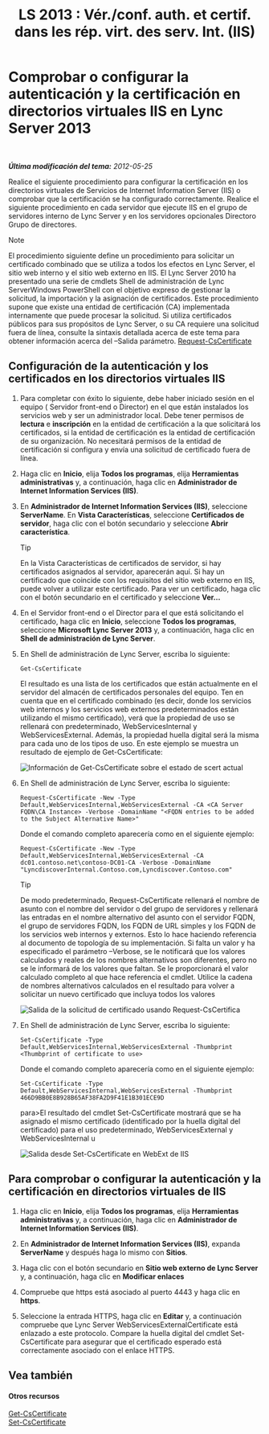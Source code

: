 ﻿---
title: "LS 2013 : Vér./conf. auth. et certif. dans les rép. virt. des serv. Int. (IIS)"
TOCTitle: Comprobar o configurar la autenticación y la certificación en directorios virtuales IIS
ms:assetid: 3ca90be0-1d64-447c-807a-3a2ee3bf625e
ms:mtpsurl: https://technet.microsoft.com/es-es/library/Gg429702(v=OCS.15)
ms:contentKeyID: 48274999
ms.date: 01/07/2017
mtps_version: v=OCS.15
ms.translationtype: HT
---

# Comprobar o configurar la autenticación y la certificación en directorios virtuales IIS en Lync Server 2013

 

_**Última modificación del tema:** 2012-05-25_

Realice el siguiente procedimiento para configurar la certificación en los directorios virtuales de Servicios de Internet Information Server (IIS) o comprobar que la certificación se ha configurado correctamente. Realice el siguiente procedimiento en cada servidor que ejecute IIS en el grupo de servidores interno de Lync Server y en los servidores opcionales Directoro Grupo de directores.


> [!NOTE]
> El procedimiento siguiente define un procedimiento para solicitar un certificado combinado que se utiliza a todos los efectos en Lync Server, el sitio web interno y el sitio web externo en IIS. El Lync Server 2010 ha presentado una serie de cmdlets Shell de administración de Lync ServerWindows PowerShell con el objetivo expreso de gestionar la solicitud, la importación y la asignación de certificados. Este procedimiento supone que existe una entidad de certificación (CA) implementada internamente que puede procesar la solicitud. Si utiliza certificados públicos para sus propósitos de Lync Server, o su CA requiere una solicitud fuera de línea, consulte la sintaxis detallada acerca de este tema para obtener información acerca del –Salida parámetro. <A href="https://docs.microsoft.com/en-us/powershell/module/skype/Request-CsCertificate">Request-CsCertificate</A>



## Configuración de la autenticación y los certificados en los directorios virtuales IIS

1.  Para completar con éxito lo siguiente, debe haber iniciado sesión en el equipo ( Servidor front-end o Director) en el que están instalados los servicios web y ser un administrador local. Debe tener permisos de **lectura** e **inscripción** en la entidad de certificación a la que solicitará los certificados, si la entidad de certificación es la entidad de certificación de su organización. No necesitará permisos de la entidad de certificación si configura y envía una solicitud de certificado fuera de línea.

2.  Haga clic en **Inicio**, elija **Todos los programas**, elija **Herramientas administrativas** y, a continuación, haga clic en **Administrador de Internet Information Services (IIS)**.

3.  En **Administrador de Internet Information Services (IIS)**, seleccione **ServerName**. En **Vista Características**, seleccione **Certificados de servidor**, haga clic con el botón secundario y seleccione **Abrir característica**.
    
    > [!TIP]  
    > En la Vista Características de certificados de servidor, si hay certificados asignados al servidor, aparecerán aquí. Si hay un certificado que coincide con los requisitos del sitio web externo en IIS, puede volver a utilizar este certificado. Para ver un certificado, haga clic con el botón secundario en el certificado y seleccione <strong>Ver…</strong>
    


4.  En el Servidor front-end o el Director para el que está solicitando el certificado, haga clic en **Inicio**, seleccione **Todos los programas**, seleccione **Microsoft Lync Server 2013** y, a continuación, haga clic en **Shell de administración de Lync Server**.

5.  En Shell de administración de Lync Server, escriba lo siguiente:
    
        Get-CsCertificate
    
    El resultado es una lista de los certificados que están actualmente en el servidor del almacén de certificados personales del equipo. Ten en cuenta que en el certificado combinado (es decir, donde los servicios web internos y los servicios web externos predeterminados están utilizando el mismo certificado), verá que la propiedad de uso se rellenará con predeterminado, WebServicesInternal y WebServicesExternal. Además, la propiedad huella digital será la misma para cada uno de los tipos de uso. En este ejemplo se muestra un resultado de ejemplo de Get-CsCertificate:
    
    ![Información de Get-CsCertificate sobre el estado de scert actual](images/Gg429702.664f6326-6cd5-48e2-8235-fc3950ea43b4(OCS.15).jpg "Información de Get-CsCertificate sobre el estado de scert actual")

6.  En Shell de administración de Lync Server, escriba lo siguiente:
    
        Request-CsCertificate -New -Type Default,WebServicesInternal,WebServicesExternal -CA <CA Server FQDN\CA Instance> -Verbose -DomainName "<FQDN entries to be added to the Subject Alternative Name>"
    
    Donde el comando completo aparecería como en el siguiente ejemplo:
    
        Request-CsCertificate -New -Type Default,WebServicesInternal,WebServicesExternal -CA dc01.contoso.net\contoso-DC01-CA -Verbose -DomainName "LyncdiscoverInternal.Contoso.com,Lyncdiscover.Contoso.com"
    
    > [!TIP]  
    > De modo predeterminado, Request-CsCertificate rellenará el nombre de asunto con el nombre del servidor o del grupo de servidores y rellenará las entradas en el nombre alternativo del asunto con el servidor FQDN, el grupo de servidores FQDN, los FQDN de URL simples y los FQDN de los servicios web internos y externos. Esto lo hace haciendo referencia al documento de topología de su implementación. Si falta un valor y ha especificado el parámetro –Verbose, se le notificará que los valores calculados y reales de los nombres alternativos son diferentes, pero no se le informará de los valores que faltan. Se le proporcionará el valor calculado completo al que hace referencia el cmdlet. Utilice la cadena de nombres alternativos calculados en el resultado para volver a solicitar un nuevo certificado que incluya todos los valores
    
    
    ![Salida de la solicitud de certificado usando Request-CsCertifica](images/Gg429702.9e59a657-fa75-4454-8fd3-57c81e829f7b(OCS.15).jpg "Salida de la solicitud de certificado usando Request-CsCertifica")

7.  En Shell de administración de Lync Server, escriba lo siguiente:
    
        Set-CsCertificate -Type Default,WebServicesInternal,WebServicesExternal -Thumbprint <Thumbprint of certificate to use>
    
    Donde el comando completo aparecería como en el siguiente ejemplo:
    
        Set-CsCertificate -Type Default,WebServicesInternal,WebServicesExternal -Thumbprint 466D9BB0E8B928B65AF38FA2D9F41E1B301ECE9D
    
    para\>El resultado del cmdlet Set-CsCertificate mostrará que se ha asignado el mismo certificado (identificado por la huella digital del certificado) para el uso predeterminado, WebServicesExternal y WebServicesInternal u
    
    ![Salida desde Set-CsCertificate en WebExt de IIS](images/Gg429702.dd451c9d-7b49-4408-8071-c868cb1e678c(OCS.15).jpg "Salida desde Set-CsCertificate en WebExt de IIS")

## Para comprobar o configurar la autenticación y la certificación en directorios virtuales de IIS

1.  Haga clic en **Inicio**, elija **Todos los programas**, elija **Herramientas administrativas** y, a continuación, haga clic en **Administrador de Internet Information Services (IIS)**.

2.  En **Administrador de Internet Information Services (IIS)**, expanda **ServerName** y después haga lo mismo con **Sitios**.

3.  Haga clic con el botón secundario en **Sitio web externo de Lync Server** y, a continuación, haga clic en **Modificar enlaces**

4.  Compruebe que https está asociado al puerto 4443 y haga clic en **https**.

5.  Seleccione la entrada HTTPS, haga clic en **Editar** y, a continuación compruebe que Lync Server WebServicesExternalCertificate está enlazado a este protocolo. Compare la huella digital del cmdlet Set-CsCertificate para asegurar que el certificado esperado está correctamente asociado con el enlace HTTPS.

## Vea también

#### Otros recursos

[Get-CsCertificate](https://docs.microsoft.com/en-us/powershell/module/skype/Get-CsCertificate)  
[Set-CsCertificate](https://docs.microsoft.com/en-us/powershell/module/skype/Set-CsCertificate)

